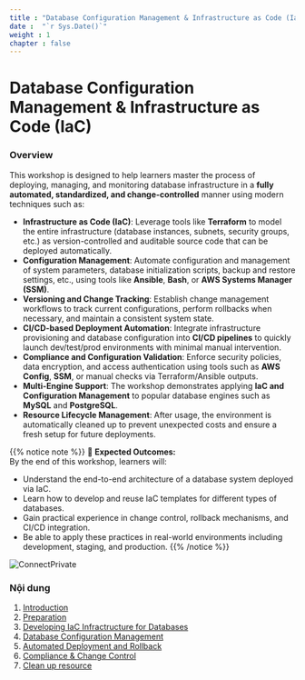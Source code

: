 ```yaml
---
title : "Database Configuration Management & Infrastructure as Code (IaC)"
date :  "`r Sys.Date()`" 
weight : 1 
chapter : false
---
```

# Database Configuration Management & Infrastructure as Code (IaC)

### Overview

This workshop is designed to help learners master the process of deploying, managing, and monitoring database infrastructure in a **fully automated, standardized, and change-controlled** manner using modern techniques such as:

- **Infrastructure as Code (IaC)**: Leverage tools like **Terraform** to model the entire infrastructure (database instances, subnets, security groups, etc.) as version-controlled and auditable source code that can be deployed automatically.
- **Configuration Management**: Automate configuration and management of system parameters, database initialization scripts, backup and restore settings, etc., using tools like **Ansible**, **Bash**, or **AWS Systems Manager (SSM)**.
- **Versioning and Change Tracking**: Establish change management workflows to track current configurations, perform rollbacks when necessary, and maintain a consistent system state.
- **CI/CD-based Deployment Automation**: Integrate infrastructure provisioning and database configuration into **CI/CD pipelines** to quickly launch dev/test/prod environments with minimal manual intervention.
- **Compliance and Configuration Validation**: Enforce security policies, data encryption, and access authentication using tools such as **AWS Config**, **SSM**, or manual checks via Terraform/Ansible outputs.
- **Multi-Engine Support**: The workshop demonstrates applying **IaC and Configuration Management** to popular database engines such as **MySQL** and **PostgreSQL**.
- **Resource Lifecycle Management**: After usage, the environment is automatically cleaned up to prevent unexpected costs and ensure a fresh setup for future deployments.

{{% notice note %}}
🎯 **Expected Outcomes:**  
By the end of this workshop, learners will:
- Understand the end-to-end architecture of a database system deployed via IaC.
- Learn how to develop and reuse IaC templates for different types of databases.
- Gain practical experience in change control, rollback mechanisms, and CI/CD integration.
- Be able to apply these practices in real-world environments including development, staging, and production.
{{% /notice %}}

![ConnectPrivate](/images/arc-log.png) 

### Nội dung

 1. [Introduction](1-introduce/)
 2. [Preparation](2-Prerequiste/)
 3. [Developing IaC Infractructure for Databases](3-Accessibilitytoinstance/)
 4. [Database Configuration Management](4-s3log/)
 5. [Automated Deployment and Rollback](5-Portfwd/)
 6. [Compliance & Change Control](6-Compliance/)
 7. [Clean up resource](7-Cleanup/)
